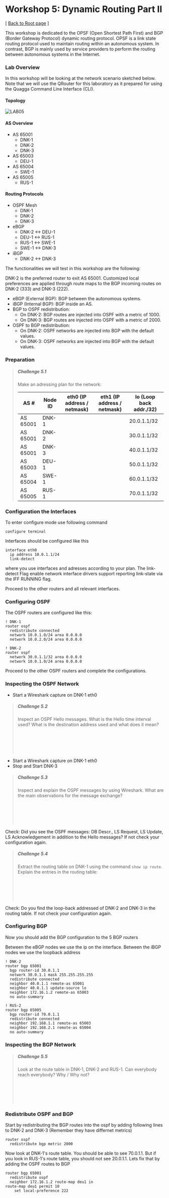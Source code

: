# Workshop 5: Dynamic Routing Part II

[ [Back to Root page](https://github.com/rhjacobsen/CN_workshops/blob/master/README.md) ]

This workshop is dedicated to the OPSF (Open Shortest Path First) and BGP (Border Gateway Protocol) dynamic routing protocol. OPSF is a link state routing protocol used to maintain routing within an autonomous system. In contrast, BGP is mainly used by service providers to perform the routing between autonomous systems in the Internet.

### Lab Overview

In this workshop will be looking at the network scenario sketched below. 
Note that we will use the QRouter for this laboratory as it prepared for using the Quagga Command Line Interface (CLI).

#### Topology

![LAB05](imgs/LAB05.png)

#### AS Overview

* AS 65001
  * DNK-1
  * DNK-2
  * DNK-3
* AS 65003
  * DEU-1
* AS 65004
  * SWE-1
* AS 65005
  * RUS-1

#### Routing Protocols

* OSPF Mesh
  * DNK-1
  * DNK-2
  * DNK-3
* eBGP
  * DNK-2 <-> DEU-1
  * DEU-1 <-> RUS-1
  * RUS-1 <-> SWE-1
  * SWE-1 <-> DNK-3
* iBGP
  * DNK-2 <-> DNK-3

The functionalities we will test in this workshop are the following:

DNK-2 is the preferred router to exit AS 65001. Customized local preferences are applied through route maps to the BGP incoming routes on DNK-2 (333) and DNK-3 (222).

* eBGP (External BGP): BGP between the autonomous systems.
* iBGP (Internal BGP): BGP inside an AS.
* BGP to OSPF redistribution:
    * On DNK-2: BGP routes are injected into OSPF with a metric of 1000.
    * On DNK-3: BGP routes are injected into OSPF with a metric of 2000.
* OSPF to BGP redistribution:
    * On DNK-2: OSPF networks are injected into BGP with the default values.
    * On DNK-3: OSPF networks are injected into BGP with the default values.


### Preparation

> ##### Challenge 5.1
> Make an adressing plan for the network:
>
> | AS #     | Node ID | eth0 (IP address / netmask) | eth1 (IP address / netmask) | lo (Loop back addr./32) |
> |----------|---------|-----------------------------|-----------------------------|-------------------------|
> | AS 65001 | DNK-1	 |                             |                             | 20.0.1.1/32             |
> | AS 65001 | DNK-2	 |                             |                             | 30.0.1.1/32             |
> | AS 65001 | DNK-3	 |                             |                             | 40.0.1.1/32             |
> | AS 65003 | DEU-1	 |                             |                             | 50.0.1.1/32             |
> | AS 65004 | SWE-1	 |                             |                             | 60.0.1.1/32             |
> | AS 65005 | RUS-1	 |                             |                             | 70.0.1.1/32             |
>

### Configuration the Interfaces

To enter configure mode use following command

```
configure terminal
```

Interfaces should be configured like this

```
interface eth0
  ip address 10.0.1.1/24
  link-detect
```

where you use interfaces and adresses according to your plan. The link-detect Flag enable network interface drivers support reporting link-state via the IFF RUNNING flag.

Proceed to the other routers and all relevant interfaces.

### Configuring OSPF

The OSPF routers are configured like this:

```
! DNK-1
router ospf
  redistribute connected
  network 10.0.1.0/24 area 0.0.0.0
  network 10.0.2.0/24 area 0.0.0.0
```

```
! DNK-2
router ospf
  network 30.0.1.1/32 area 0.0.0.0
  network 10.0.1.0/24 area 0.0.0.0
```


Proceed to the other OSPF routers and complete the configurations.

### Inspecting the OSPF Network

* Start a Wireshark capture on DNK-1 eth0

> ##### Challenge 5.2
> Inspect an OSPF Hello messages. What is the Hello time interval used? What is the destination address used and what does it mean?
> ```
>
>
>
>
>
>
> ```

* Start a Wireshark capture on DNK-1 eth0
* Stop and Start DNK-3

> ##### Challenge 5.3
> Inspect and explain the OSPF messages by using Wireshark. What are the main observations for the message exchange?
> ```
>
>
>
>
>
>
> ```

Check: Did you see the OSPF messages: DB Descr., LS Request, LS Update, LS Acknowledgement in addition to the Hello messages? If not check your configuration again.

> ##### Challenge 5.4
> Extract the routing table on DNK-1 using the command ```show ip route```. Explain the entries in the routing table:
> ```
>
>
>
>
>
>
> ```

Check: Do you find the loop-back addressed of DNK-2 and DNK-3 in the routing table. If not check your configuration again.

### Configuring BGP

Now you should add the BGP configuration to the 5 BGP routers

Between the eBGP nodes we use the ip on the interface. Between the iBGP nodes we use the loopback address

```
! DNK-2
router bgp 65001
  bgp router-id 30.0.1.1
  network 30.0.1.1 mask 255.255.255.255
  redistribute connected
  neighbor 40.0.1.1 remote-as 65001
  neighbor 40.0.1.1 update-source lo
  neighbor 172.16.1.2 remote-as 65003
  no auto-summary
```

```
! RUS-2
router bgp 65005
  bgp router-id 70.0.1.1
  redistribute connected
  neighbor 192.168.1.1 remote-as 65003
  neighbor 192.168.2.1 remote-as 65004  
  no auto-summary
```


### Inspecting the BGP Network

> ##### Challenge 5.5
> Look at the route table in DNK-1, DNK-2 and RUS-1. Can everybody reach everybody? Why / Why not?
> ```
>
>
>
>
>
>
> ```

### Redistribute OSPF and BGP

Start by redistributing the BGP routes into the ospf by adding following lines to DNK-2 and DNK-3 (Remember they have differnet metrics)

```
router ospf
  redistribute bgp metric 2000
```

Now look at DNK-1's route table. You should be able to see 70.0.1.1. But if you look in RUS-1's route table, you should not see 20.0.1.1. Lets fix that by adding the OSPF routes to BGP

```
router bgp 65001
  redistribute ospf
  neighbor 172.16.1.2 route-map deu1 in
route-map deu1 permit 10
    set local-preference 222
```
